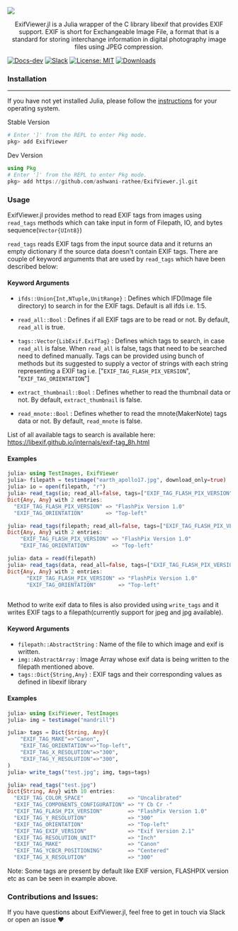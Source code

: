 

![](https://i.imgur.com/cvFnyt4.png)

<p style="text-align: center;">
ExifViewer.jl is a Julia wrapper of the C library libexif that provides EXIF support. EXIF is short for Exchangeable Image File, a format that is a standard for storing interchange information in digital photography image files using JPEG compression. 
</p>

[![Docs-dev](https://img.shields.io/badge/docs-dev-blue.svg)](https://ashwani-rathee.github.io/ExifViewer.jl) [![Slack](https://img.shields.io/badge/chat-slack-e01e5a)](https://join.slack.com/t/julialang/shared_invite/zt-1hxxb5ryp-Ts_egJ7FRN2muQ7nkTtCNQ) [![License: MIT](https://img.shields.io/badge/License-MIT-success.svg)](https://opensource.org/licenses/MIT) [![Downloads](https://shields.io/endpoint?url=https://pkgs.genieframework.com/api/v1/badge/ExifViewer)](https://pkgs.genieframework.com?packages=ExifViewer)
### Installation
--- 
If you have not yet installed Julia, please follow the [instructions](https://julialang.org/downloads/platform/) for your operating system. 

Stable Version
```julia
# Enter ']' from the REPL to enter Pkg mode.
pkg> add ExifViewer
```

Dev Version
```julia
using Pkg
# Enter ']' from the REPL to enter Pkg mode.
pkg> add https://github.com/ashwani-rathee/ExifViewer.jl.git
```

### Usage

ExifViewer.jl provides method to read EXIF tags from images using `read_tags` methods which can
take input in form of Filepath, IO, and bytes sequence(`Vector{UInt8}`)

`read_tags` reads EXIF tags from the input source data and it returns an empty 
dictionary if the source data doesn't contain EXIF tags.
There are couple of keyword arguments that are used by `read_tags` which have been
described below:

#### Keyword Arguments
- `ifds::Union{Int,NTuple,UnitRange}` : Defines which IFD(Image file directory) to search in for the EXIF tags. Default is all ifds i.e. 1:5.
- `read_all::Bool` : Defines if all EXIF tags are to be read or not. By default, `read_all` is true.
- `tags::Vector{LibExif.ExifTag}` : Defines which tags to search, in case `read_all` is false. When `read_all` is false, tags that need to be searched need to defined manually. Tags can be provided using bunch of methods but its suggested to supply a vector of strings with each string representing a EXIF tag i.e. ["`EXIF_TAG_FLASH_PIX_VERSION`", "`EXIF_TAG_ORIENTATION`"] 

- `extract_thumbnail::Bool` : Defines whether to read the thumbnail data or not. By default, `extract_thumbnail` is false.
- `read_mnote::Bool` : Defines whether to read the mnote(MakerNote) tags data or not. By default, `read_mnote` is false.

List of all available tags to search is available here: https://libexif.github.io/internals/exif-tag_8h.html

#### Examples
```jl
julia> using TestImages, ExifViewer
julia> filepath = testimage("earth_apollo17.jpg", download_only=true)
julia> io = open(filepath, "r")
julia> read_tags(io; read_all=false, tags=["EXIF_TAG_FLASH_PIX_VERSION", "EXIF_TAG_ORIENTATION"])
Dict{Any, Any} with 2 entries:
  "EXIF_TAG_FLASH_PIX_VERSION" => "FlashPix Version 1.0"
  "EXIF_TAG_ORIENTATION"       => "Top-left"

julia> read_tags(filepath; read_all=false, tags=["EXIF_TAG_FLASH_PIX_VERSION", "EXIF_TAG_ORIENTATION"])
Dict{Any, Any} with 2 entries:
    "EXIF_TAG_FLASH_PIX_VERSION" => "FlashPix Version 1.0"
    "EXIF_TAG_ORIENTATION"       => "Top-left"

julia> data = read(filepath)
julia> read_tags(data, read_all=false, tags=["EXIF_TAG_FLASH_PIX_VERSION", "EXIF_TAG_ORIENTATION"])
Dict{Any, Any} with 2 entries:
      "EXIF_TAG_FLASH_PIX_VERSION" => "FlashPix Version 1.0"
      "EXIF_TAG_ORIENTATION"       => "Top-left"
    
```

Method to write exif data to files is also provided using `write_tags` and it writes EXIF tags to a 
filepath(currently support for jpeg and jpg available). 

#### Keyword Arguments
- `filepath::AbstractString` : Name of the file to which image and exif is written.
- `img::AbstractArray` : Image Array whose exif data is being written to the filepath mentioned above.
- `tags::Dict{String,Any}` : EXIF tags and their corresponding values as defined in libexif library

#### Examples

```jl
julia> using ExifViewer, TestImages
julia> img = testimage("mandrill")

julia> tags = Dict{String, Any}(
    "EXIF_TAG_MAKE"=>"Canon",
    "EXIF_TAG_ORIENTATION"=>"Top-left",
    "EXIF_TAG_X_RESOLUTION"=>"300",
    "EXIF_TAG_Y_RESOLUTION"=>"300",
)
julia> write_tags("test.jpg"; img, tags=tags)

julia> read_tags("test.jpg")
Dict{String, Any} with 10 entries:
  "EXIF_TAG_COLOR_SPACE"              => "Uncalibrated"
  "EXIF_TAG_COMPONENTS_CONFIGURATION" => "Y Cb Cr -"
  "EXIF_TAG_FLASH_PIX_VERSION"        => "FlashPix Version 1.0"
  "EXIF_TAG_Y_RESOLUTION"             => "300"
  "EXIF_TAG_ORIENTATION"              => "Top-left"
  "EXIF_TAG_EXIF_VERSION"             => "Exif Version 2.1"
  "EXIF_TAG_RESOLUTION_UNIT"          => "Inch"
  "EXIF_TAG_MAKE"                     => "Canon"
  "EXIF_TAG_YCBCR_POSITIONING"        => "Centered"
  "EXIF_TAG_X_RESOLUTION"             => "300"
```

Note: Some tags are present by default like EXIF version, FLASHPIX version etc as can be seen in example above.


### Contributions and Issues:

If you have questions about ExifViewer.jl, feel free to get in touch via Slack or open an issue :hearts: